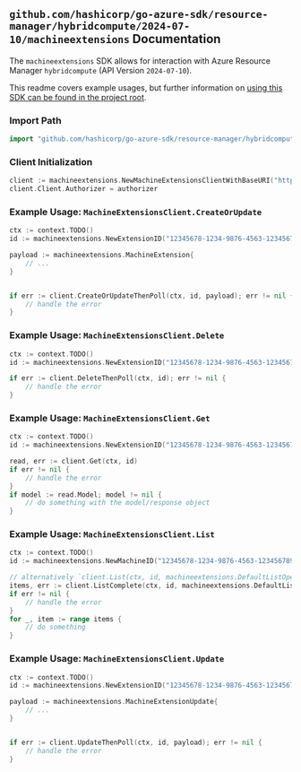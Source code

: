 
## `github.com/hashicorp/go-azure-sdk/resource-manager/hybridcompute/2024-07-10/machineextensions` Documentation

The `machineextensions` SDK allows for interaction with Azure Resource Manager `hybridcompute` (API Version `2024-07-10`).

This readme covers example usages, but further information on [using this SDK can be found in the project root](https://github.com/hashicorp/go-azure-sdk/tree/main/docs).

### Import Path

```go
import "github.com/hashicorp/go-azure-sdk/resource-manager/hybridcompute/2024-07-10/machineextensions"
```


### Client Initialization

```go
client := machineextensions.NewMachineExtensionsClientWithBaseURI("https://management.azure.com")
client.Client.Authorizer = authorizer
```


### Example Usage: `MachineExtensionsClient.CreateOrUpdate`

```go
ctx := context.TODO()
id := machineextensions.NewExtensionID("12345678-1234-9876-4563-123456789012", "example-resource-group", "machineValue", "extensionValue")

payload := machineextensions.MachineExtension{
	// ...
}


if err := client.CreateOrUpdateThenPoll(ctx, id, payload); err != nil {
	// handle the error
}
```


### Example Usage: `MachineExtensionsClient.Delete`

```go
ctx := context.TODO()
id := machineextensions.NewExtensionID("12345678-1234-9876-4563-123456789012", "example-resource-group", "machineValue", "extensionValue")

if err := client.DeleteThenPoll(ctx, id); err != nil {
	// handle the error
}
```


### Example Usage: `MachineExtensionsClient.Get`

```go
ctx := context.TODO()
id := machineextensions.NewExtensionID("12345678-1234-9876-4563-123456789012", "example-resource-group", "machineValue", "extensionValue")

read, err := client.Get(ctx, id)
if err != nil {
	// handle the error
}
if model := read.Model; model != nil {
	// do something with the model/response object
}
```


### Example Usage: `MachineExtensionsClient.List`

```go
ctx := context.TODO()
id := machineextensions.NewMachineID("12345678-1234-9876-4563-123456789012", "example-resource-group", "machineValue")

// alternatively `client.List(ctx, id, machineextensions.DefaultListOperationOptions())` can be used to do batched pagination
items, err := client.ListComplete(ctx, id, machineextensions.DefaultListOperationOptions())
if err != nil {
	// handle the error
}
for _, item := range items {
	// do something
}
```


### Example Usage: `MachineExtensionsClient.Update`

```go
ctx := context.TODO()
id := machineextensions.NewExtensionID("12345678-1234-9876-4563-123456789012", "example-resource-group", "machineValue", "extensionValue")

payload := machineextensions.MachineExtensionUpdate{
	// ...
}


if err := client.UpdateThenPoll(ctx, id, payload); err != nil {
	// handle the error
}
```
